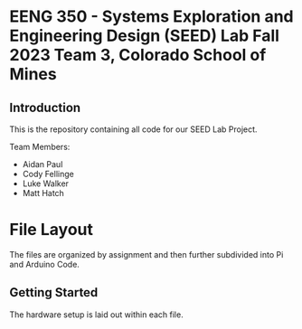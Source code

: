 # EENG 350 - Systems Exploration and Engineering Design (SEED) Lab Fall 2023 Team 3, Colorado School of Mines

## Introduction
This is the repository containing all code for our SEED Lab Project.  
  
Team Members:
* Aidan Paul
* Cody Fellinge
* Luke Walker
* Matt Hatch


# File Layout
The files are organized by assignment and then further subdivided into Pi and Arduino Code.

## Getting Started
The hardware setup is laid out within each file.


